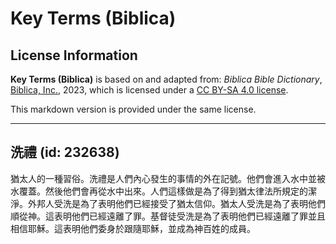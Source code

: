 # Key Terms (Biblica)

## License Information

**Key Terms (Biblica)** is based on and adapted from: _Biblica Bible Dictionary_, [Biblica, Inc.](https://www.biblica.com/), 2023, which is licensed under a [CC BY-SA 4.0 license](https://creativecommons.org/licenses/by-sa/4.0/legalcode.en).

This markdown version is provided under the same license.



--------------------------------

## 洗禮 (id: 232638)

猶太人的一種習俗。洗禮是人們內心發生的事情的外在記號。他們會進入水中並被水覆蓋。然後他們會再從水中出來。人們這樣做是為了得到猶太律法所規定的潔淨。外邦人受洗是為了表明他們已經接受了猶太信仰。猶太人受洗是為了表明他們順從神。這表明他們已經遠離了罪。基督徒受洗是為了表明他們已經遠離了罪並且相信耶穌。這表明他們委身於跟隨耶穌，並成為神百姓的成員。


